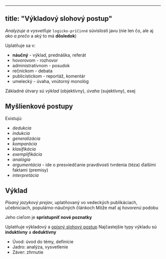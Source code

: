 
---
title: "Výkladový slohový postup"
---

*Analyzuje a vysvetľuje* `logicko-príčinné` súvislosti javu (nie len čo, ale aj *ako a prečo* a aký to má **dôsledok**)

Uplatňuje sa v:
- **náučný** - výklad, prednáška, referát
- hovorovom - rozhovor
- administratívnom - posudok
- rečníckom - debata
- publicistickom - reportáž, komentár
- umelecký - úvaha, vnútorný monológ

Základné útvary sú *výklad* (objektívny), *úvaha* (sujektívny), esej

## Myšlienkové postupy

Existujú:
- *dedukcia*
- *indukcia*
- *generalizácia*
- *komparácia*
- *klasifikácia*
- *exemplifikácia*
- *analógia*
- *argumentácia* - ide o presviedčanie pravdivosti tvrdenia (téza) ďalšími faktami (premisy)
- *interpretácia*

## Výklad

*Písaný jazykový prejav*, uplatňovaný vo vedeckých publikáciach, učebniciach, populárno-náučných článkoch
Môže mať aj *hovorenú* podobu

Jeho cieľom je **sprístupniť nové poznatky**

Uplatňuje výkladový a [opisný slohový postup](sjl/opisný-sp.md)
Najčastejšie typy výkladu sú **induktívny** a **deduktívny**

- Úvod: úvod do témy, definície
- Jadro: analýza, vysvetlenie
- Záver: zhrnutie